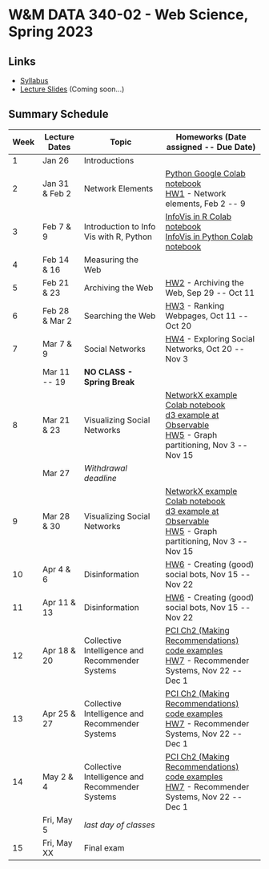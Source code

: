 # W&M DATA 340-02 - Web Science, Spring 2023

## Links

* [Syllabus](syllabus.md)
* [Lecture Slides](https://drive.google.com/drive/folders/1325IMSX4rHEbteEzYPu7aI6jcLevFOy0?usp=share_link) (Coming soon...)

## Summary Schedule

|Week |Lecture Dates|Topic|Homeworks (Date assigned -- Due Date)
|---|---|---|---|
|1|Jan 26        |Introductions|
|2|Jan 31 & Feb 2|Network Elements| [Python Google Colab notebook](week-2/data_340_02_s23_mod_02_network_elements.ipynb)<br/> [HW1](homework/hw1) - Network elements, Feb 2 -- 9
|3|Feb  7 & 9    |Introduction to Info Vis with R, Python|[InfoVis in R Colab notebook](week-3/data_440_03_f22_mod_03_info_vis_r.ipynb)<br/>[InfoVis in Python Colab notebook](week-3/data_440_03_f22_mod_03_info_vis_python.ipynb)|
|4|Feb 14 & 16   |Measuring the Web|
|5|Feb 21 & 23   |Archiving the Web| [HW2](homework/hw2) - Archiving the Web, Sep 29 -- Oct 11
|6|Feb 28 & Mar 2|Searching the Web| [HW3](homework/hw3) - Ranking Webpages, Oct 11 -- Oct 20
|7|Mar 7 & 9     |Social Networks| [HW4](homework/hw4) - Exploring Social Networks, Oct 20 -- Nov 3
| | Mar 11 -- 19 |**NO CLASS - Spring Break**|
|8|Mar 21 & 23   |Visualizing Social Networks| [NetworkX example Colab notebook](week-9/data_440_03_f22_mod_09_networkx_example.ipynb)<br/> [d3 example at Observable](https://observablehq.com/@acnwala/force-directed-layout-example-data-440-03-fall-2022) <br/>[HW5](homework/hw5) - Graph partitioning, Nov 3 -- Nov 15
| | Mar 27       |*Withdrawal deadline*|
|9|Mar 28 & 30   |Visualizing Social Networks| [NetworkX example Colab notebook](week-9/data_440_03_f22_mod_09_networkx_example.ipynb)<br/> [d3 example at Observable](https://observablehq.com/@acnwala/force-directed-layout-example-data-440-03-fall-2022) <br/>[HW5](homework/hw5) - Graph partitioning, Nov 3 -- Nov 15
|10|Apr 4 & 6    |Disinformation| [HW6](homework/hw6) - Creating (good) social bots, Nov 15 -- Nov 22
|11|Apr 11 & 13  |Disinformation| [HW6](homework/hw6) - Creating (good) social bots, Nov 15 -- Nov 22
|12|Apr 18 & 20  |Collective Intelligence and Recommender Systems| [PCI Ch2 (Making Recommendations) code examples](week-11/data_440_03_f22_mod_11_pci_ch_02.ipynb) <br/> [HW7](homework/hw7) - Recommender Systems, Nov 22 -- Dec 1
|13|Apr 25 & 27  |Collective Intelligence and Recommender Systems| [PCI Ch2 (Making Recommendations) code examples](week-11/data_440_03_f22_mod_11_pci_ch_02.ipynb) <br/> [HW7](homework/hw7) - Recommender Systems, Nov 22 -- Dec 1
|14|May 2 & 4    |Collective Intelligence and Recommender Systems| [PCI Ch2 (Making Recommendations) code examples](week-11/data_440_03_f22_mod_11_pci_ch_02.ipynb) <br/> [HW7](homework/hw7) - Recommender Systems, Nov 22 -- Dec 1
|| Fri, May 5    |*last day of classes*|
|15| Fri, May XX |Final exam|